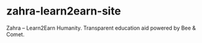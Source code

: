 # zahra-learn2earn-site
Zahra – Learn2Earn Humanity. Transparent education aid powered by Bee &amp; Comet.
